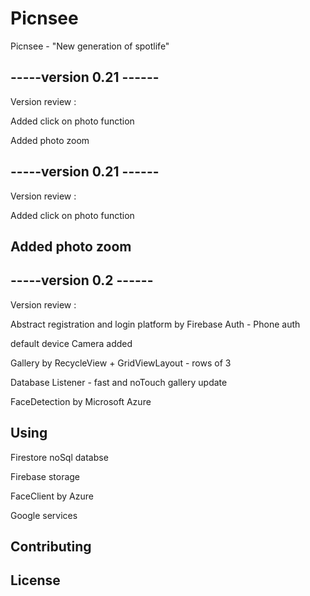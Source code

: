 # Picnsee

Picnsee - "New generation of spotlife"
## -----version 0.21 ------
Version review :

Added click on photo function

Added photo zoom

## -----version 0.21 ------
Version review :

Added click on photo function

Added photo zoom
---

## -----version 0.2 ------

Version review :

Abstract registration and login platform by Firebase Auth - Phone auth

default device Camera added

Gallery by RecycleView + GridViewLayout - rows of 3

Database Listener - fast and noTouch gallery update

FaceDetection by Microsoft Azure

## Using

Firestore noSql databse

Firebase storage

FaceClient by Azure

Google services


## Contributing


## License
